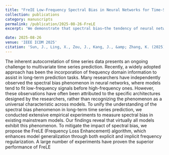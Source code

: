 ```yaml
---
title: "FreIE Low-Frequency Spectral Bias in Neural Networks for Time-Series Tasks"
collection: publications
category: manuscripts
permalink: /publication/2025-08-26-FreLE
excerpt: 'We demonstrate that spectral bias—the tendency of neural networks to fit low-frequency signals first—is a universal trait in time-series prediction, not an architectural artifact. To mitigate this, we propose FreLE, an algorithm using frequency regularization to improve model generalization. Extensive experiments confirm FreLE''s effectiveness.'

date: 2025-08-26
venue: 'IEEE ICDM 2025'
citation: 'Sun, J., Ling, X., Zou, J., Kang, J., &amp; Zhang, K. (2025). &quot;FreLE: Low-Frequency Spectral Bias in Neural Networks for Time-Series Tasks.&quot; Proceedings of the IEEE International Conference on Data Mining (ICDM 2025).'
---
```

The inherent autocorrelation of time series data presents an ongoing challenge to multivariate time series prediction. Recently, a widely adopted approach has been the incorporation of frequency domain information to assist in long-term prediction tasks. Many researchers have independently observed the spectral bias phenomenon in neural networks, where models tend to fit low-frequency signals before high-frequency ones. However, these observations have often been attributed to the specific architectures designed by the researchers, rather than recognizing the phenomenon as a universal characteristic across models. To unify the understanding of the spectral bias phenomenon in long-term time series prediction, we conducted extensive empirical experiments to measure spectral bias in existing mainstream models. Our findings reveal that virtually all models exhibit this phenomenon. To mitigate the impact of spectral bias, we propose the FreLE (Frequency Loss Enhancement) algorithm, which enhances model generalization through both explicit and implicit frequency regularization. A large number of experiments have proven the superior performance of FreLE